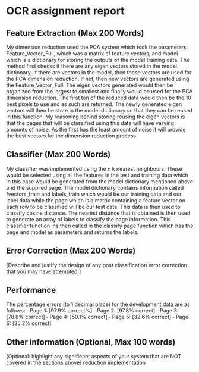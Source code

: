 # OCR assignment report 
## Feature Extraction (Max 200 Words) 
My dimension reduction used the PCA system which took the parameters, Feature_Vector_Full, which was a matrix of feature vectors, and model which is a dictionary for storing the outputs of the model training data.
The method first checks if there are any eigen vectors stored in the model dictionary. If there are vectors in the model, then those vectors are used for the PCA dimension reduction. If not, then new vectors are generated using the Feature_Vector_Full. The eigen vectors generated would then be organized from the largest to smallest and finally would be used for the PCA dimension reduction. The first ten of the reduced data would then be the 10 best pixels to use and as such are returned.
The newly generated eigen vectors will then be store in the model dictionary so that they can be reused in this function.
My reasoning behind storing reusing the eigen vectors is that the pages that will be classified using this data will have varying amounts of noise. As the first has the least amount of noise it will provide the best vectors for the dimension reduction process.
## Classifier (Max 200 Words) 
My classifier was implemented using the n k nearest neighbours. These would be selected using all the features in the test and training data which in this case would be generated from the model dictionary mentioned above and the supplied page. The model dictionary contains information called fvectors_train and labels_train which would be our training data and our label data while the page which is a matrix containing a feature vector on each row to be classified will be our test data.
This data is then used to classify cosine distance. The nearest distance that is obtained is then used to generate an array of labels to classify the page information.
This classifier function ins then called in the classify page function which has the page and model as parameters and returns the labels.
## Error Correction (Max 200 Words) 
[Describe and justify the design of any post classification error   correction that you may have attempted.] 
## Performance 
The percentage errors (to 1 decimal place) for the development data are   as follows: 
‐ Page 1: [97.9% correct%]  ‐ Page 2: [97.8% correct] ‐ Page 3: [78.8% correct] ‐ Page 4: [50.1% correct]  ‐ Page 5: [32.6% correct]  ‐ Page 6: [25.2% correct] 
## Other information (Optional, Max 100 words) 
[Optional: highlight any significant aspects of your system that are   NOT covered in the sections above] reduction implementation 
